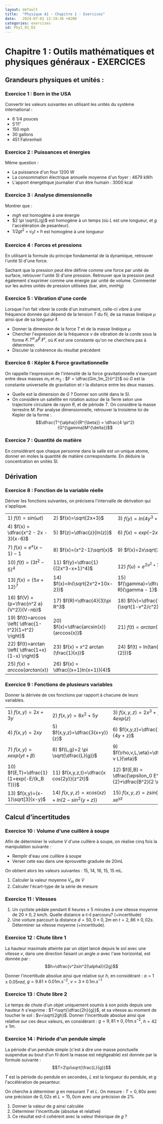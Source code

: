 ```yaml
---
layout: default
title:  "Physique A1 - Chapitre 1 - Exercices"
date:   2024-07-01 12:19:36 +0200
categories: exercises
id: Phy1_01_EX
---
```


# Chapitre 1 : Outils mathématiques et physiques généraux - EXERCICES

## Grandeurs physiques et unités : 

### Exercice 1 : Born in the USA

Convertir les valeurs suivantes en utilisant les unités du système international : 
- 6 1/4 pouces
- $5'11''$
- 150 mph
- 30 gallons
- 451 Fahrenheit

### Exercice 2 : Puissances et énergies

Même question : 

- La puissance d'un four 1200 W
- La consommation électrique annuelle moyenne d'un foyer : 4679 kWh
- L'apport énergétique journalier d'un être humain : 3000 kcal

### Exercice 3 : Analyse dimensionnelle

Montrer que : 
- $mgh$ est homogène à une énergie
- $2 \pi \sqrt{L/g}$ est homogène à un temps (où $L$ est une longueur, et $g$ l'accélération de pesanteur).
- $1/2 g t ^2 +v_0 t + h$ est homogène à une longueur


### Exercice 4 : Forces et pressions

En utilisant la formule du principe fondamental de la dynamique, retrouver l'unité SI d'une force. 

Sachant que la pression peut être définie comme une force par unité de surface, retrouver l'unité SI d'une pression. 
Retrouver que la pression peut également s'exprimer comme une énergie par unité de volume. Commenter sur les autres unités de pression utilisées (bar, atm, mmHg)

### Exercice 5 : Vibration d'une corde

Lorsque l'on fait vibrer la corde d'un instrument, celle-ci vibre à une fréquence donnée qui dépend de la tension $T$ du fil, de sa masse linéique $\mu$ ainsi que de sa longueur $\ell$.
- Donner la dimension de la force $T$ et de la masse linéique $\mu$
- Chercher l'expression de la fréquence $\nu$ de vibration de la corde sous la forme $K.T^{\alpha}.\mu^{\beta}.\ell^{\gamma}$, où $K$ est une constante qu'on ne cherchera pas à déterminer.
- Discuter la cohérence du résultat précédent

### Exercice 6 : Képler \& Force gravitationnelle

On rappelle l'expression de l'intensité de la force gravitationnelle s'exerçant entre deux masses $m_1$ et $m_2$ : $F = \dfrac{Gm_1m_2}{r^2}$ où $G$ est la constante universelle de gravitation et $r$ la distance entre les deux masses.
- Quelle est la dimension de $G$ ? Donner son unité dans le SI. 
- On considère un satellite en rotation autour de la Terre selon une trajectoire circulaire de rayon $R$, et de période $T$. On considère la masse terrestre $M$. Par analyse dimensionnelle, retrouver la troisième loi de Kepler de la forme : 
$$\dfrac{T^{\alpha}}{R^{\beta}} = \dfrac{4 \pi^2}{G^{\gamma}M^{\delta}}$$

### Exercice 7 : Quantité de matière

En considérant que chaque personne dans la salle est un unique atome, donner en moles la quantité de matière correspondante. En déduire la concentration en unités SI. 

## Dérivation 

### Exercice 8 : Fonction de la variable réelle

Dériver les fonctions suivantes, on précisera l'intervalle de dérivation qui s'applique. 

|  |  |  |
|--|--|--|
|1)  $f(t)=sin(\omega t)$  | 2)  $f(x)=\sqrt{2x+3}$ | 3)  $f(y) = ln(4y^3 + 2)$|
|4)  $f(x) = \dfrac{x^2 - 2x - 3}{x-6}$ | 5)  $f(z)=\dfrac{z}{ln(z)}$ | 6)  $f(x)=exp(-2x +\alpha)$|
|7)  $f(x)=e^x(x-1)-1$ | 8)  $f(x)=(x^2-1)\sqrt{x}$ | 9)  $f(x)=2x\sqrt{3x^2+5}$|
|10)  $f(t)=(3t^2-5)^4$ | 11)  $f(y)=\dfrac{1}{(2x^3-x+1)^4}$ | 12)  $f(u)=e^{2u^2+1}$|
|13)  $f(x)=(5x+12)^7$ | 14)  $f(x)=ln(\sqrt{2x^2+10x-2})$ | 15)  $f(\gamma)=\dfrac{\gamma R}{\gamma - 1}$|
|16)  $f(V) = (p+\frac{n^2 a}{V^2})(V-nb)$ | 17)  $f(R)=\dfrac{4}{3}\pi R^3$ | 18)  $f(v)=\dfrac{t-vx/c^2}{\sqrt{1-v^2/c^2}}$|
|19) $f(t)=arccos \left( \dfrac{1-t^2}{1+t^2} \right)$ | 20) $f(x)=\dfrac{arcsin(x)}{arccos(x)}$ | 21) $f(t)=arctan(2t^2+1)$|
|22) $f(t)=arctan \left( \dfrac{1+x}{1-x} \right)$ | 23) $f(x) = x^2 arctan (\frac{1}{x})$ | 24) $f(t) = ln(tan(\frac{t}{2}))$|
|25) $f(x) = arccos(arctan(x))$ | 26) $f(x) = \dfrac{(x+1)ln(x+1)}{4}$||

### Exercice 9 : Fonctions de plusieurs variables

Donner la dérivée de ces fonctions par rapport à chacune de leurs variables.

|  |  |  |
|--|--|--|
|1)  $f(x,y)=2x + 3y$ | 2)  $f(x,y)=8x^2+5y$ | 3)  $f(x,y,z) = 2x^3 + y + 4 exp(z)$|
|4)  $f(x,y)=2xy$ | 5)  $f(x,y,z)=\dfrac{3(x+y)}{z}$ | 6)  $f(x,y,z)=\dfrac{x^2 -1}{4y + z}$|
|7)  $f(x,y)=xexp(yt+\beta)$ | 8)  $f(L,g)=2 \pi \sqrt{\dfrac{L}{g}}$ | 9)  $f(\rho,v,L,\eta)=\dfrac{\rho v L}{\eta}$ |
|10)  $f(E,T)=\dfrac{1}{1+exp(-E/(k_B T))}$ | 11)  $f(x,y,z,t)=\dfrac{x cos(2y)}{z^2t}$ | 12)  $f(E,B) = \dfrac{\epsilon_0 E^2}{2}+\dfrac{B^2}{2 \mu_0}$|
|13) $f(x,y)=(x-1)\sqrt[3]{x-y}$ | 14)  $f(x,y,z) = xcos(xz)+ln(2-sin^2(y+z))$ | 15)  $f(x,y,z) = zsin(xy)+xe^{yz}$|

## Calcul d'incertitudes

### Exercice 10 : Volume d'une cuillère à soupe

Afin de déterminer le volume $V$ d'une cuillère à soupe, on réalise cinq fois la manipulation suivante : 
- Remplir d'eau une cuillère à soupe
- Verser cete eau dans une éprouvette graduée de $20mL$

On obtient alors les valeurs suivantes : 15, 14, 16, 15, 15 mL.
1. Calculer la valeur moyenne $V_m$ de $V$
2. Calculer l'écart-type de la série de mesure

### Exercice 11 : Vitesses

1. Un cycliste pédale pendant 6 heures $\pm$ 5 minutes à une vitesse moyenne de $20 \pm 0,2$ km/h. Quelle distance a-t-il parcouru? (+incertitude)
2. Une voiture parcourt la distance $d=50,0\pm0,2m$ en $t=2,86 \pm 0,02 s$. Déterminer sa vitesse moyenne (+incertitude).

### Exercice 12 : Chute libre 1

La hauteur maximale atteinte par un objet lancé depuis le sol avec une vitesse $v$, dans une direction faisant un angle $\alpha$ avec l'axe horizontal, est donnée par : 
$$h=\dfrac{v^2sin^2(\alpha)}{2g}$$ 

Donner l'incertitude absolue ainsi que relative sur $h$, en considérant : $\alpha = 1\pm 0.05 rad$, $g=9.81 \pm 0.01 m.s^{-2}$, $v=3 \pm 0.1 m.s^{-1}$

### Exercice 13 : Chute libre 2

Le temps de chute d'un objet uniquement soumis à son poids depuis une hauteur $h$ s'exprime : $T=\sqrt{\dfrac{2h}{g}}$, et sa vitesse au moment de toucher le sol : $v=\sqrt{2gh}$. 
Donner l'incertitude absolue ainsi que relative sur ces deux valeurs, en considérant : $g=9,81 \pm 0,01 m.s^{-2}$, $h=42 \pm 1m$.

### Exercice 14  : Période d'un pendule simple
La période d'un pendule simple (c'est à dire une masse ponctuelle suspendue au bout d'un fil dont la masse est négligeable) est donnée par la formule suivante : 
$$T=2\pi\sqrt{\frac{L}{g}}$$

$T$ est la période du pendule en secondes, $L$ est la longueur du pendule, et $g$ l'accélération de pesanteur.

On cherche à déterminer $g$ en mesurant $T$ et $L$. On mesure : $T=0,80s$ avec une précision de $0,02s$ et $L=15,0 cm$ avec une précision de $2\%$

1. Donner la valeur de $g$ ainsi calculée
2. Déterminer l'incertitude (absolue et relative)
3. Ce résultat est-il cohérent avec la valeur théorique de $g$ ?